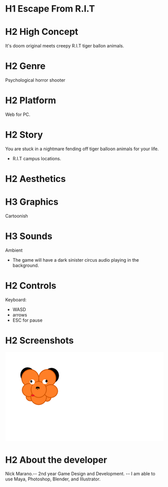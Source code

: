 # H1 Escape From R.I.T

# H2 High Concept
It's doom original meets creepy R.I.T tiger ballon animals.

# H2 Genre
Psychological horror shooter

# H2 Platform
Web for PC.

# H2 Story
You are stuck in a nightmare fending off tiger balloon animals for your life.
 - R.I.T campus locations.

# H2 Aesthetics
# H3 Graphics
Cartoonish

# H3 Sounds
Ambient
 - The game will have a dark sinister circus audio playing in the background.

# H2 Controls
Keyboard:
 - WASD
 - arrows
 - ESC for pause

# H2 Screenshots
![tigerballoon](https://github.com/Nezkull/IGME230-WebDev/blob/master/tigerballoon.png?raw=true "Enemy")

# H2 About the developer
Nick Marano.--
2nd year Game Design and Development. --
I am able to use Maya, Photoshop, Blender, and Illustrator.
